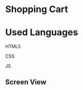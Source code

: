 <h1> Shopping Cart </h1>

<h1> Used Languages </h1>

HTML5

CSS

JS

<h2> Screen View </h2>

![]()

